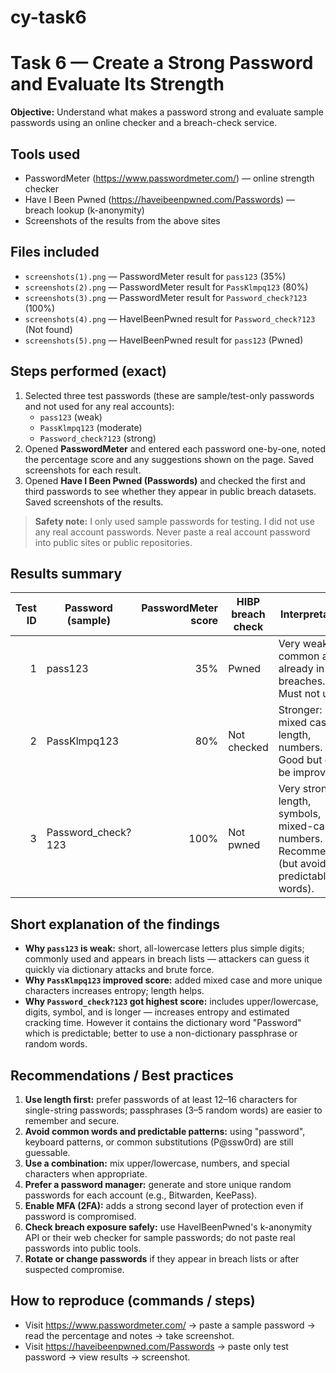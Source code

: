 # cy-task6
# Task 6 — Create a Strong Password and Evaluate Its Strength

**Objective:** Understand what makes a password strong and evaluate sample passwords using an online checker and a breach-check service.

## Tools used
- PasswordMeter (https://www.passwordmeter.com/) — online strength checker
- Have I Been Pwned (https://haveibeenpwned.com/Passwords) — breach lookup (k-anonymity)
- Screenshots of the results from the above sites

## Files included
- `screenshots(1).png` — PasswordMeter result for `pass123` (35%)
- `screenshots(2).png` — PasswordMeter result for `PassKlmpq123` (80%)
- `screenshots(3).png` — PasswordMeter result for `Password_check?123` (100%)
- `screenshots(4).png` — HaveIBeenPwned result for `Password_check?123` (Not found)
- `screenshots(5).png` — HaveIBeenPwned result for `pass123` (Pwned)

## Steps performed (exact)
1. Selected three test passwords (these are sample/test-only passwords and not used for any real accounts):
   - `pass123` (weak)
   - `PassKlmpq123` (moderate)
   - `Password_check?123` (strong)
2. Opened **PasswordMeter** and entered each password one-by-one, noted the percentage score and any suggestions shown on the page. Saved screenshots for each result.
3. Opened **Have I Been Pwned (Passwords)** and checked the first and third passwords to see whether they appear in public breach datasets. Saved screenshots of the results.

> **Safety note:** I only used sample passwords for testing. I did not use any real account passwords. Never paste a real account password into public sites or public repositories.

## Results summary 
| Test ID | Password (sample) | PasswordMeter score | HIBP breach check | Interpretation |
|---:|---|---:|---|---|
| 1 | pass123 | 35% | Pwned | Very weak: common and already in breaches. Must not use. |
| 2 | PassKlmpq123 | 80% | Not checked | Stronger: mixed case, length, numbers. Good but can be improved. |
| 3 | Password_check?123 | 100% | Not pwned | Very strong: length, symbols, mixed-case, numbers. Recommended (but avoid predictable words). |

## Short explanation of the findings
- **Why `pass123` is weak:** short, all-lowercase letters plus simple digits; commonly used and appears in breach lists — attackers can guess it quickly via dictionary attacks and brute force.
- **Why `PassKlmpq123` improved score:** added mixed case and more unique characters increases entropy; length helps.
- **Why `Password_check?123` got highest score:** includes upper/lowercase, digits, symbol, and is longer — increases entropy and estimated cracking time. However it contains the dictionary word "Password" which is predictable; better to use a non-dictionary passphrase or random words.

## Recommendations / Best practices
1. **Use length first:** prefer passwords of at least 12–16 characters for single-string passwords; passphrases (3–5 random words) are easier to remember and secure.  
2. **Avoid common words and predictable patterns:** using "password", keyboard patterns, or common substitutions (P@ssw0rd) are still guessable.  
3. **Use a combination:** mix upper/lowercase, numbers, and special characters when appropriate.  
4. **Prefer a password manager:** generate and store unique random passwords for each account (e.g., Bitwarden, KeePass).  
5. **Enable MFA (2FA):** adds a strong second layer of protection even if password is compromised.  
6. **Check breach exposure safely:** use HaveIBeenPwned's k-anonymity API or their web checker for sample passwords; do not paste real passwords into public tools.  
7. **Rotate or change passwords** if they appear in breach lists or after suspected compromise.

## How to reproduce (commands / steps)
- Visit https://www.passwordmeter.com/ → paste a sample password → read the percentage and notes → take screenshot.  
- Visit https://haveibeenpwned.com/Passwords → paste only test password → view results → screenshot.  
